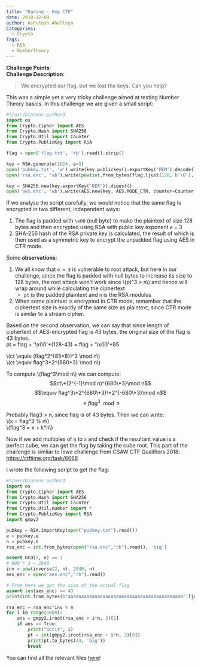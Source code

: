 ```yaml
---
title: "Daring - Hxp CTF"
date: 2018-12-09
author: Ashutosh Ahelleya
Categories:
  - Crypto
Tags:
  - RSA
  - NumberTheory
---
```


**Challenge Points**:  
**Challenge Description**:

> We encrypted our flag, but we lost the keys. Can you help?

This was a simple yet a very tricky challenge aimed at testing Number Theory basics. In this challenge we are given a small script:
~~~python
#!/usr/bin/env python3
import os
from Crypto.Cipher import AES
from Crypto.Hash import SHA256
from Crypto.Util import Counter
from Crypto.PublicKey import RSA

flag = open('flag.txt', 'rb').read().strip()

key = RSA.generate(1024, e=3)
open('pubkey.txt', 'w').write(key.publickey().exportKey('PEM').decode() + '\n')
open('rsa.enc', 'wb').write(pow(int.from_bytes(flag.ljust(128, b'\0'), 'big'), key.e, key.n).to_bytes(128, 'big'))

key = SHA256.new(key.exportKey('DER')).digest()
open('aes.enc', 'wb').write(AES.new(key, AES.MODE_CTR, counter=Counter.new(128)).encrypt(flag))
~~~

If we analyse the script carefully, we would notice that the same flag is encrypted in two different, independent ways:

 1. The flag is padded with `\x00` (null byte) to make the plaintext of size 128 bytes and then encrypted using RSA with public key exponent `e` = 3
 2. SHA-256 hash of the RSA private key is calculated, the result of which is then used as a symmetric key to encrypt the unpadded flag using AES in CTR mode.

Some **observations**:

 1. We all know that `e = 3` is vulnerable to root attack, but here in our challenge, since the flag is padded with null bytes to increase its size to 128 bytes, the root attack won't work since \\(pt^3 > n\\) and hence will wrap around while calculating the ciphertext
    + `pt` is the padded plaintext and `n` is the RSA modulus
 2. When some plaintext is encrypted in CTR mode, remember that the ciphertext size is exactly of the same size as plaintext, since CTR mode is similar to a stream cipher.

Based on the second observation, we can say that since length of ciphertext of AES-encrypted flag is 43 bytes, the original size of the flag is 43 bytes.  
pt = flag + '\x00'\*(128-43) = flag + '\x00'\*85

\\(ct \equiv (flag\*2^{85\*8})^3 \mod n\\)  
\\(ct \equiv flag^3\*2^{680\*3} \mod n\\)  

To compute \\(flag^3\mod n\\) we can compute:
$$ct\*(2^{-1}\mod n)^{680\*3}\mod n$$
$$\equiv flag^3\*2^{680\*3}\*2^{-680\*3}\mod n$$
$$\equiv flag^3\mod n$$

Probably flag3 > n, since flag is of 43 bytes. Then we can write:  
\\(x = flag^3 \% n\\)  
\\(flag^3 = x + k\*n\\)  

Now if we add multiples of `n` to `x` and check if the resultant value is a perfect cube, we can get the flag by taking the cube root. This part of the challenge is similar to Iowe challenge from CSAW CTF Qualifiers 2018: https://ctftime.org/task/6668

I wrote the following script to get the flag:
~~~python
#!/usr/bin/env python3
import os
from Crypto.Cipher import AES
from Crypto.Hash import SHA256
from Crypto.Util import Counter
from Crypto.Util.number import *
from Crypto.PublicKey import RSA
import gmpy2

pubkey = RSA.importKey(open("pubkey.txt").read())
e = pubkey.e
n = pubkey.n
rsa_enc = int.from_bytes(open("rsa.enc","rb").read(), 'big')

assert GCD(2, n) == 1
# 680 * 3 = 2040
inv = pow(inverse(2, n), 2040, n)
aes_enc = open("aes.enc","rb").read()

# From here we get the size of the actual flag
assert len(aes_enc) == 43
print(int.from_bytes(b"aaaaaaaaaaaaaaaaaaaaaaaaaaaaaaaaaaaaaaaaaaa".ljust(128,b'\0'), 'big') == int.from_bytes(b"aaaaaaaaaaaaaaaaaaaaaaaaaaaaaaaaaaaaaaaaaaa", 'big') << 680)

rsa_enc = rsa_enc*inv % n
for i in range(1000):
    ans = gmpy2.iroot(rsa_enc + i*n, 3)[1]
    if ans == True:
        print("Gotit", i)
        pt = int(gmpy2.iroot(rsa_enc + i*n, 3)[0])
        print(pt.to_bytes(43, 'big'))
        break
~~~

You can find all the relevant files [here](https://github.com/ashutosh1206/Crypto-CTF-Writeups/tree/master/2018/hxp-CTF/daring)!
